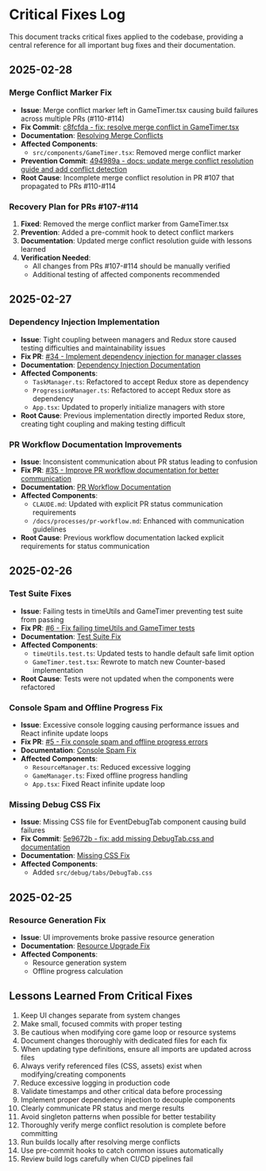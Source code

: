 # Critical Fixes Log

This document tracks critical fixes applied to the codebase, providing a central reference for all important bug fixes and their documentation.

## 2025-02-28

### Merge Conflict Marker Fix

- **Issue**: Merge conflict marker left in GameTimer.tsx causing build failures across multiple PRs (#110-#114)
- **Fix Commit**: [c8fcfda - fix: resolve merge conflict in GameTimer.tsx](https://github.com/aaron-hogan/idle-game/commit/c8fcfda83ee977c5f294e46ad069c6683fda1abe)
- **Documentation**: [Resolving Merge Conflicts](/docs/processes/resolving-merge-conflicts.md)
- **Affected Components**:
  - `src/components/GameTimer.tsx`: Removed merge conflict marker
- **Prevention Commit**: [494989a - docs: update merge conflict resolution guide and add conflict detection](https://github.com/aaron-hogan/idle-game/commit/494989a)
- **Root Cause**: Incomplete merge conflict resolution in PR #107 that propagated to PRs #110-#114

### Recovery Plan for PRs #107-#114

1. **Fixed**: Removed the merge conflict marker from GameTimer.tsx
2. **Prevention**: Added a pre-commit hook to detect conflict markers
3. **Documentation**: Updated merge conflict resolution guide with lessons learned
4. **Verification Needed**:
   - All changes from PRs #107-#114 should be manually verified
   - Additional testing of affected components recommended

## 2025-02-27

### Dependency Injection Implementation

- **Issue**: Tight coupling between managers and Redux store caused testing difficulties and maintainability issues
- **Fix PR**: [#34 - Implement dependency injection for manager classes](https://github.com/aaron-hogan/idle-game/pull/34)
- **Documentation**: [Dependency Injection Documentation](/docs/features/dependency-injection/dependency-injection.md)
- **Affected Components**:
  - `TaskManager.ts`: Refactored to accept Redux store as dependency
  - `ProgressionManager.ts`: Refactored to accept Redux store as dependency
  - `App.tsx`: Updated to properly initialize managers with store
- **Root Cause**: Previous implementation directly imported Redux store, creating tight coupling and making testing difficult

### PR Workflow Documentation Improvements

- **Issue**: Inconsistent communication about PR status leading to confusion
- **Fix PR**: [#35 - Improve PR workflow documentation for better communication](https://github.com/aaron-hogan/idle-game/pull/35)
- **Documentation**: [PR Workflow Documentation](/docs/processes/pr-workflow.md)
- **Affected Components**:
  - `CLAUDE.md`: Updated with explicit PR status communication requirements
  - `/docs/processes/pr-workflow.md`: Enhanced with communication guidelines
- **Root Cause**: Previous workflow documentation lacked explicit requirements for status communication

## 2025-02-26

### Test Suite Fixes

- **Issue**: Failing tests in timeUtils and GameTimer preventing test suite from passing
- **Fix PR**: [#6 - Fix failing timeUtils and GameTimer tests](https://github.com/aaron-hogan/idle-game/pull/6)
- **Documentation**: [Test Suite Fix](/docs/features/testing/test-suite-fix.md)
- **Affected Components**:
  - `timeUtils.test.ts`: Updated tests to handle default safe limit option
  - `GameTimer.test.tsx`: Rewrote to match new Counter-based implementation
- **Root Cause**: Tests were not updated when the components were refactored

### Console Spam and Offline Progress Fix

- **Issue**: Excessive console logging causing performance issues and React infinite update loops
- **Fix PR**: [#5 - Fix console spam and offline progress errors](https://github.com/aaron-hogan/idle-game/pull/5)
- **Documentation**: [Console Spam Fix](/docs/features/ui-improvements/console-spam-fix.md)
- **Affected Components**:
  - `ResourceManager.ts`: Reduced excessive logging
  - `GameManager.ts`: Fixed offline progress handling
  - `App.tsx`: Fixed React infinite update loop

### Missing Debug CSS Fix

- **Issue**: Missing CSS file for EventDebugTab component causing build failures
- **Fix Commit**: [5e9672b - fix: add missing DebugTab.css and documentation](https://github.com/aaron-hogan/idle-game/commit/5e9672b)
- **Documentation**: [Missing CSS Fix](/docs/features/ui-improvements/missing-css-fix.md)
- **Affected Components**:
  - Added `src/debug/tabs/DebugTab.css`

## 2025-02-25

### Resource Generation Fix

- **Issue**: UI improvements broke passive resource generation
- **Documentation**: [Resource Upgrade Fix](/docs/features/ui-improvements/resource-upgrade-fix.md)
- **Affected Components**:
  - Resource generation system
  - Offline progress calculation

## Lessons Learned From Critical Fixes

1. Keep UI changes separate from system changes
2. Make small, focused commits with proper testing
3. Be cautious when modifying core game loop or resource systems
4. Document changes thoroughly with dedicated files for each fix
5. When updating type definitions, ensure all imports are updated across files
6. Always verify referenced files (CSS, assets) exist when modifying/creating components
7. Reduce excessive logging in production code
8. Validate timestamps and other critical data before processing
9. Implement proper dependency injection to decouple components
10. Clearly communicate PR status and merge results
11. Avoid singleton patterns when possible for better testability
12. Thoroughly verify merge conflict resolution is complete before committing
13. Run builds locally after resolving merge conflicts
14. Use pre-commit hooks to catch common issues automatically
15. Review build logs carefully when CI/CD pipelines fail
